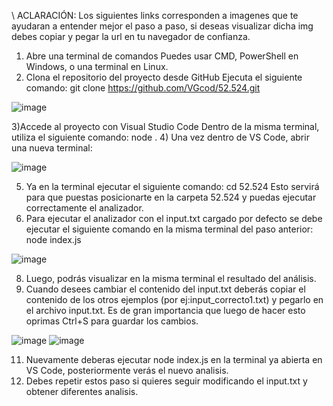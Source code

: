 \\ ACLARACIÓN: Los siguientes links corresponden a imagenes que te ayudaran a entender mejor el paso a paso, si deseas visualizar dicha img debes copiar y pegar la url en tu navegador de confianza.
1) Abre una terminal de comandos
Puedes usar CMD, PowerShell en Windows, o una terminal en Linux.
2) Clona el repositorio del proyecto desde GitHub
Ejecuta el siguiente comando:
    git clone https://github.com/VGcod/52.524.git

![image](https://github.com/user-attachments/assets/4e36b0aa-75ed-4a56-908e-dcf11085a2ac)

3)Accede al proyecto con Visual Studio Code
Dentro de la misma terminal, utiliza el siguiente comando:
    node .
4) Una vez dentro de VS Code, abrir una nueva terminal:

![image](https://github.com/user-attachments/assets/29f6e198-55e1-48c3-b803-6021b093f31c)

5) Ya en la terminal ejecutar el siguiente comando:
    cd 52.524
Esto servirá para que puestas posicionarte en la carpeta 52.524 y puedas ejecutar correctamente el analizador.
6) Para ejecutar el analizador con el input.txt cargado por defecto se debe ejecutar el siguiente comando en la misma terminal del paso anterior:
    node index.js
   
![image](https://github.com/user-attachments/assets/0de85791-e324-4b63-b517-4a871cf61058)

8) Luego, podrás visualizar en la misma terminal el resultado del análisis.
9) Cuando desees cambiar el contenido del input.txt deberás copiar el contenido de los otros ejemplos (por ej:input_correcto1.txt) y pegarlo en el archivo input.txt.
Es de gran importancia que luego de hacer esto oprimas Ctrl+S para guardar los cambios.

![image](https://github.com/user-attachments/assets/c11c6150-51a3-4e92-9d82-2d96b1dfd6e0)
![image](https://github.com/user-attachments/assets/ca1c51f8-7d7f-4f0a-a4eb-c9a112cb1482)

11) Nuevamente deberas ejecutar node index.js en la terminal ya abierta en VS Code, posteriormente verás el nuevo analisis.
12) Debes repetir estos paso si quieres seguir modificando el input.txt y obtener diferentes analisis.




